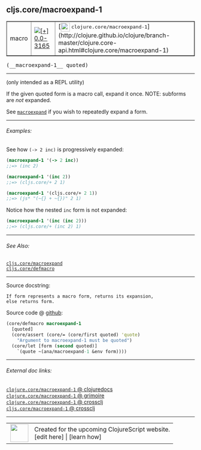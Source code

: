 ## cljs.core/macroexpand-1



 <table border="1">
<tr>
<td>macro</td>
<td><a href="https://github.com/cljsinfo/cljs-api-docs/tree/0.0-3165"><img valign="middle" alt="[+] 0.0-3165" title="Added in 0.0-3165" src="https://img.shields.io/badge/+-0.0--3165-lightgrey.svg"></a> </td>
<td>
[<img height="24px" valign="middle" src="http://i.imgur.com/1GjPKvB.png"> <samp>clojure.core/macroexpand-1</samp>](http://clojure.github.io/clojure/branch-master/clojure.core-api.html#clojure.core/macroexpand-1)
</td>
</tr>
</table>


 <samp>
(__macroexpand-1__ quoted)<br>
</samp>

---

(only intended as a REPL utility)

If the given quoted form is a macro call, expand it once. NOTE: subforms are
_not_ expanded.

See [`macroexpand`][doc:cljs.core/macroexpand] if you wish to repeatedly expand a form.

[doc:cljs.core/macroexpand]:../cljs.core/macroexpand.md

---

###### Examples:

See how `(-> 2 inc)` is progressively expanded:

```clj
(macroexpand-1 '(-> 2 inc))
;;=> (inc 2)

(macroexpand-1 '(inc 2))
;;=> (cljs.core/+ 2 1)

(macroexpand-1 '(cljs.core/+ 2 1))
;;=> (js* "(~{} + ~{})" 2 1)
```

Notice how the nested `inc` form is not expanded:

```clj
(macroexpand-1 '(inc (inc 2)))
;;=> (cljs.core/+ (inc 2) 1)
```



---

###### See Also:

[`cljs.core/macroexpand`](../cljs.core/macroexpand.md)<br>
[`cljs.core/defmacro`](../cljs.core/defmacro.md)<br>

---


Source docstring:

```
If form represents a macro form, returns its expansion,
else returns form.
```


Source code @ [github](https://github.com/clojure/clojurescript/blob/r1.7.170/src/main/clojure/cljs/core.cljc#L2635-L2642):

```clj
(core/defmacro macroexpand-1
  [quoted]
  (core/assert (core/= (core/first quoted) 'quote)
    "Argument to macroexpand-1 must be quoted")
  (core/let [form (second quoted)]
    `(quote ~(ana/macroexpand-1 &env form))))
```

<!--
Repo - tag - source tree - lines:

 <pre>
clojurescript @ r1.7.170
└── src
    └── main
        └── clojure
            └── cljs
                └── <ins>[core.cljc:2635-2642](https://github.com/clojure/clojurescript/blob/r1.7.170/src/main/clojure/cljs/core.cljc#L2635-L2642)</ins>
</pre>

-->

---



###### External doc links:

[`clojure.core/macroexpand-1` @ clojuredocs](http://clojuredocs.org/clojure.core/macroexpand-1)<br>
[`clojure.core/macroexpand-1` @ grimoire](http://conj.io/store/v1/org.clojure/clojure/1.7.0-beta3/clj/clojure.core/macroexpand-1/)<br>
[`clojure.core/macroexpand-1` @ crossclj](http://crossclj.info/fun/clojure.core/macroexpand-1.html)<br>
[`cljs.core/macroexpand-1` @ crossclj](http://crossclj.info/fun/cljs.core/macroexpand-1.html)<br>

---

 <table>
<tr><td>
<img valign="middle" align="right" width="48px" src="http://i.imgur.com/Hi20huC.png">
</td><td>
Created for the upcoming ClojureScript website.<br>
[edit here] | [learn how]
</td></tr></table>

[edit here]:https://github.com/cljsinfo/cljs-api-docs/blob/master/cljsdoc/cljs.core/macroexpand-1.cljsdoc
[learn how]:https://github.com/cljsinfo/cljs-api-docs/wiki/cljsdoc-files

<!--

This information was too distracting to show to readers, but I'll leave it
commented here since it is helpful to:

- pretty-print the data used to generate this document
- and show how to retrieve that data



The API data for this symbol:

```clj
{:description "(only intended as a REPL utility)\n\nIf the given quoted form is a macro call, expand it once. NOTE: subforms are\n_not_ expanded.\n\nSee [doc:cljs.core/macroexpand] if you wish to repeatedly expand a form.",
 :ns "cljs.core",
 :name "macroexpand-1",
 :signature ["[quoted]"],
 :history [["+" "0.0-3165"]],
 :type "macro",
 :related ["cljs.core/macroexpand" "cljs.core/defmacro"],
 :full-name-encode "cljs.core/macroexpand-1",
 :source {:code "(core/defmacro macroexpand-1\n  [quoted]\n  (core/assert (core/= (core/first quoted) 'quote)\n    \"Argument to macroexpand-1 must be quoted\")\n  (core/let [form (second quoted)]\n    `(quote ~(ana/macroexpand-1 &env form))))",
          :title "Source code",
          :repo "clojurescript",
          :tag "r1.7.170",
          :filename "src/main/clojure/cljs/core.cljc",
          :lines [2635 2642]},
 :examples [{:id "1bc6af",
             :content "See how `(-> 2 inc)` is progressively expanded:\n\n```clj\n(macroexpand-1 '(-> 2 inc))\n;;=> (inc 2)\n\n(macroexpand-1 '(inc 2))\n;;=> (cljs.core/+ 2 1)\n\n(macroexpand-1 '(cljs.core/+ 2 1))\n;;=> (js* \"(~{} + ~{})\" 2 1)\n```\n\nNotice how the nested `inc` form is not expanded:\n\n```clj\n(macroexpand-1 '(inc (inc 2)))\n;;=> (cljs.core/+ (inc 2) 1)\n```"}],
 :full-name "cljs.core/macroexpand-1",
 :clj-symbol "clojure.core/macroexpand-1",
 :docstring "If form represents a macro form, returns its expansion,\nelse returns form."}

```

Retrieve the API data for this symbol:

```clj
;; from Clojure REPL
(require '[clojure.edn :as edn])
(-> (slurp "https://raw.githubusercontent.com/cljsinfo/cljs-api-docs/catalog/cljs-api.edn")
    (edn/read-string)
    (get-in [:symbols "cljs.core/macroexpand-1"]))
```

-->
